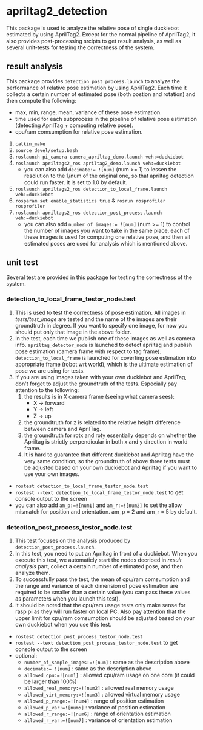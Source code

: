 # apriltag2_detection
This package is used to analyze the relative pose of single duckiebot estimated by using AprilTag2. Except for the normal pipeline of AprilTag2, it also provides post-processing srcipts to get result analysis, as well as several unit-tests for testing the correctness of the system.

## result analysis
This package provides `detection_post_process.launch` to analyze the performance of relative pose estimation by using AprilTag2. Each time it collects a certain number of estimated pose (both postion and rotation) and then compute the following:
* max, min, range, mean, variance of these pose estimation.
* time used for each subprocess in the pipeline of relative pose estimation (detecting AprilTag + computing relative pose).
* cpu/ram comsumption for relative pose estimation.

1. `catkin_make`
2. `source devel/setup.bash`
3. `roslaunch pi_camera camera_apriltag_demo.launch veh:=duckiebot`
4. `roslaunch apriltags2_ros apriltag2_demo.launch veh:=duckiebot` 
    * you can also add `decimate:= ![num]` (num >= 1) to lessen the resolution to the 1/num of the original one, so that apriltag detection could run faster. It is set to 1.0 by default.
5. `roslaunch apriltags2_ros detection_to_local_frame.launch veh:=duckiebot`
6. `rosparam set enable_statistics true` & `rosrun rosprofiler rosprofiler`
7. `roslaunch apriltags2_ros detection_post_process.launch veh:=duckiebot`
    * you can also add `number_of_images:= ![num]` (num >= 1) to control the number of images you want to take in the same place, each of these images is used for computing one relative pose, and then all estimated poses are used for analysis which is mentioned above.

## unit test
Several test are provided in this package for testing the correctness of the system.

### detection_to_local_frame_testor_node.test
1. This is used to test the correctness of pose estimation. All images in _tests/test_image_ are tested and the name of the images are their groundtruth in degree. If you want to specify one image, for now you should put only that image in the above folder. 
2. In the test, each time we publish one of these images as well as camera info. `apriltag_detector_node` is launched to detect apriltag and publish pose estimation (camera frame with respect to tag frame).  `detection_to_local_frame` is launched for coverting pose estimation into appropriate frame (robot wrt world), which is the ultimate estimation of pose we are using for tests.
3. If you are using images taken with your own duckiebot and AprilTag, don't forget to adjust the groundtruth of the tests. Especially pay attention to the following:
    1. the results is in X camera frame (seeing what camera sees):
        * X -> forward
        * Y -> left
        * Z -> up
    2. the groundtruth for z is related to the relative height difference between camera and AprilTag. 
    3. the groundtruth for rotx and roty essentially depends on whether the Apriltag is strictly perpendicular in both x and y direction in world frame.           
    4. It is hard to guarantee that different duckiebot and Apriltag have the very same condition, so the groundtruth of above three tests must be adjusted based on your own duckiebot and Apriltag if you want to use your own images.
   
* `rostest detection_to_local_frame_testor_node.test`
* `rostest --text detection_to_local_frame_testor_node.test` to get console output to the screen
* you can also add `am_p:=![num1]` and `am_r:=![num2]` to set the allow mismatch for position and orientation. am_p = 2 and am_r = 5 by default.  

### detection_post_process_testor_node.test
1. This test focuses on the analysis produced by `detection_post_process.launch`.
2. In this test, you need to put an Apriltag in front of a duckiebot. When you execute this test, we automaticly start the nodes decribed in _result analysis_ part, collect a certain number of estimated pose, and then analyze them.
3. To successfully pass the test, the mean of cpu/ram comsumption and the range and variance of each dimension of pose estimation are required to be smaller than a certain value (you can pass these values as parameters when you launch this test).
4. It should be noted that the cpu/ram usage tests only make sense for rasp pi as they will run faster on local PC. Also pay attention that the upper limit for cpu/ram comsumption should be adjusted based on your own duckiebot when you use this test.

* `rostest detection_post_process_testor_node.test`
* `rostest --text detection_post_process_testor_node.test` to get console output to the screen
* optional: 
    * `number_of_sample_images:=![num]` : same as the description above
    * `decimate:= ![num]` : same as the description above
    * `allowed_cpu:=![num1]` : allowed cpu/ram usage on one core (it could be larger than 100%)
    * `allowed_real_memory:=![num2]` : allowed real memory usage
    * `allowed_virt_memory:=![num3]` : allowed virtual memory usage
    * `allowed_p_range:=![num4]` : range of position estimation
    * `allowed_p_var:=![num5]` : variance of position estimation
    * `allowed_r_range:=![num6]` : range of orientation estimation
    * `allowed_r_var:=![num7]` : variance of orientation estimation
